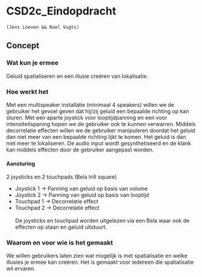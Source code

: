 # CSD2c_Eindopdracht

    (Jens Loeven && Roel Vugts)

## Concept
### Wat kun je ermee
Geluid spatialiseren en een illusie creëren van lokalisatie.

### Hoe werkt het
Met een multispeaker installatie (minimaal 4 speakers) willen we de gebruiker het gevoel geven dat hij/zij geluid een bepaalde richting op kan sturen. Met een aparte joystick voor looptijdpanning en een voor intensiteitspaning hopen we de gebruiker ook te kunnen verwarren. Middels decorrelatie effecten willen we de gebruiker manipuleren doordat het geluid dan niet meer van een bepaalde richting lijkt te komen. Het geluid is dan niet meer te lokaliseren. De audio input wordt gesynthetiseerd en de klank kan middels effecten door de gebruiker aangepast worden.

#### Aansturing
2 joysticks en 2 touchpads (Bela trill square) <br>
* Joystick 1 -> Panning van geluid op basis van volume <br>
* Joystick 2 -> Panning van geluid op basis van looptijd <br>
* Touchpad 1 -> Decorrelatie effect <br>
* Touchpad 2 -> Decorrelatie effect <br>
<br>De joysticks en touchpad worden uitgelezen via een Bela waar ook de effecten op staan en geluid uitstuurt.

### Waarom en voor wie is het gemaakt
We willen gebruikers laten zien wat mogelijk is met spatialisatie en welke illusies je ermee kan creëren. Het is gemaakt voor iedereen die spatialisatie wil ervaren.
